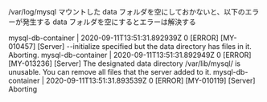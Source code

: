 /var/log/mysql マウントした data フォルダを空にしておかないと、以下のエラーが発生する
data フォルダを空にするとエラーは解決する 

mysql-db-container | 2020-09-11T13:51:31.892939Z 0 [ERROR] [MY-010457] [Server] --initialize specified but the data directory has files in it. Aborting.
mysql-db-container | 2020-09-11T13:51:31.892949Z 0 [ERROR] [MY-013236] [Server] The designated data directory /var/lib/mysql/ is unusable. You can remove all files that the server added to it.
mysql-db-container | 2020-09-11T13:51:31.893539Z 0 [ERROR] [MY-010119] [Server] Aborting